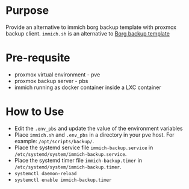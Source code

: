 # Purpose
Provide an alternative to immich borg backup template with proxmox backup client. `immich.sh` is an alternative to [Borg backup template](https://immich.app/docs/guides/template-backup-script) 

# Pre-requsite
- proxmox virtual environment - pve
- proxmox backup server - pbs
- immich running as docker container inside a LXC container

# How to Use
- Edit the `.env_pbs` and update the value of the environment variables
- Place `immich.sh` and `.env_pbs` in a directory in your pve host. For example: `/opt/scripts/backup/`.
- Place the systemd service file `immich-backup.service` in `/etc/systemd/system/immich-backup.service`.
- Place the systemd timer file `immich-backup.timer` in `/etc/systemd/system/immich-backup.timer`.
- `systemctl daemon-reload`
- `systemctl enable immich-backup.timer`